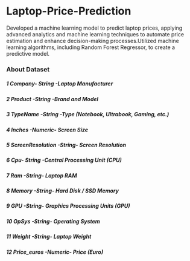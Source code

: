 # Laptop-Price-Prediction
Developed a machine learning model to predict laptop prices, applying advanced analytics and machine learning techniques to automate price estimation and enhance decision-making processes.Utilized machine learning algorithms, including Random Forest Regressor, to create a predictive model.

### About Dataset
##### 1 Company- String -Laptop Manufacturer
##### 2 Product -String -Brand and Model
##### 3 TypeName -String -Type (Notebook, Ultrabook, Gaming, etc.)
##### 4 Inches -Numeric- Screen Size
##### 5 ScreenResolution -String- Screen Resolution
##### 6 Cpu- String -Central Processing Unit (CPU)
##### 7 Ram -String- Laptop RAM
##### 8 Memory -String- Hard Disk / SSD Memory
##### 9 GPU -String- Graphics Processing Units (GPU)
##### 10 OpSys -String- Operating System
##### 11 Weight -String- Laptop Weight
##### 12 Price_euros -Numeric- Price (Euro)

